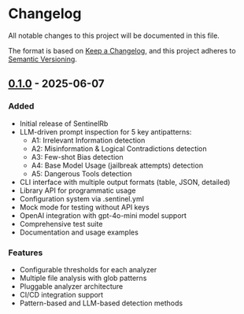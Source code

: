 # Changelog

All notable changes to this project will be documented in this file.

The format is based on [Keep a Changelog](https://keepachangelog.com/en/1.0.0/),
and this project adheres to [Semantic Versioning](https://semver.org/spec/v2.0.0.html).

## [0.1.0] - 2025-06-07

### Added
- Initial release of SentinelRb
- LLM-driven prompt inspection for 5 key antipatterns:
  - A1: Irrelevant Information detection
  - A2: Misinformation & Logical Contradictions detection
  - A3: Few-shot Bias detection
  - A4: Base Model Usage (jailbreak attempts) detection
  - A5: Dangerous Tools detection
- CLI interface with multiple output formats (table, JSON, detailed)
- Library API for programmatic usage
- Configuration system via .sentinel.yml
- Mock mode for testing without API keys
- OpenAI integration with gpt-4o-mini model support
- Comprehensive test suite
- Documentation and usage examples

### Features
- Configurable thresholds for each analyzer
- Multiple file analysis with glob patterns
- Pluggable analyzer architecture
- CI/CD integration support
- Pattern-based and LLM-based detection methods

[0.1.0]: https://github.com/geeknees/sentinel_rb/releases/tag/v0.1.0
